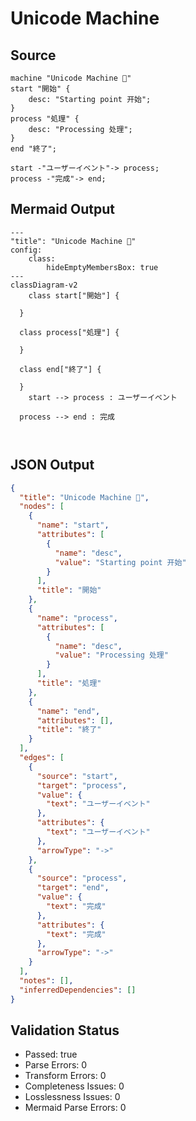 # Unicode Machine

## Source
```machine
machine "Unicode Machine 🔄"
start "開始" {
    desc: "Starting point 开始";
}
process "処理" {
    desc: "Processing 处理";
}
end "終了";

start -"ユーザーイベント"-> process;
process -"完成"-> end;
```

## Mermaid Output
```mermaid
---
"title": "Unicode Machine 🔄"
config:
    class:
        hideEmptyMembersBox: true
---
classDiagram-v2
    class start["開始"] {
    
  }

  class process["処理"] {
    
  }

  class end["終了"] {
    
  }
    start --> process : ユーザーイベント

  process --> end : 完成
  
  

```

## JSON Output
```json
{
  "title": "Unicode Machine 🔄",
  "nodes": [
    {
      "name": "start",
      "attributes": [
        {
          "name": "desc",
          "value": "Starting point 开始"
        }
      ],
      "title": "開始"
    },
    {
      "name": "process",
      "attributes": [
        {
          "name": "desc",
          "value": "Processing 处理"
        }
      ],
      "title": "処理"
    },
    {
      "name": "end",
      "attributes": [],
      "title": "終了"
    }
  ],
  "edges": [
    {
      "source": "start",
      "target": "process",
      "value": {
        "text": "ユーザーイベント"
      },
      "attributes": {
        "text": "ユーザーイベント"
      },
      "arrowType": "->"
    },
    {
      "source": "process",
      "target": "end",
      "value": {
        "text": "完成"
      },
      "attributes": {
        "text": "完成"
      },
      "arrowType": "->"
    }
  ],
  "notes": [],
  "inferredDependencies": []
}
```

## Validation Status
- Passed: true
- Parse Errors: 0
- Transform Errors: 0
- Completeness Issues: 0
- Losslessness Issues: 0
- Mermaid Parse Errors: 0
